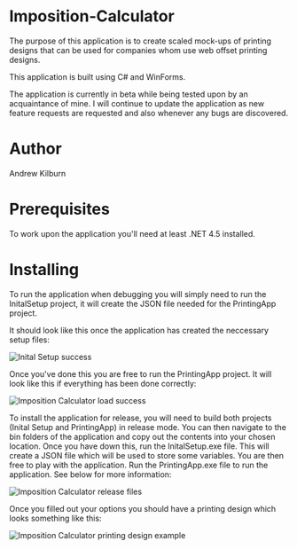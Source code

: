 # Imposition-Calculator
The purpose of this application is to create scaled mock-ups of printing designs that can be used for companies whom use web offset printing designs.

This application is built using C# and WinForms.

The application is currently in beta while being tested upon by an acquaintance of mine. I will continue to update the application as new feature requests are requested and also whenever any bugs are discovered.

# Author
Andrew Kilburn

# Prerequisites
To work upon the application you'll need  at least .NET 4.5 installed.

# Installing

To run the application when debugging you will simply need to run the InitalSetup project, it will create the JSON file needed for the PrintingApp project. 

It should look like this once the application has created the neccessary setup files:

![Inital Setup success](http://i.imgur.com/5Y2B3UO.png)

Once you've done this you are free to run the PrintingApp project. It will look like this if everything has been done correctly:

![Imposition Calculator load success](http://i.imgur.com/0Hd9gxe.png)

To install the application for release, you will need to build both projects (Inital Setup and PrintingApp) in release mode. You can then navigate to the bin folders of the application and copy out the contents into your chosen location. Once you have down this, run the InitalSetup.exe file. This will create a JSON file which will be used to store some variables. You are then free to play with the application. Run the PrintingApp.exe file to run the application. See below for more information:

![Imposition Calculator release files](http://i.imgur.com/bGmN3kI.png)

Once you filled out your options you should have a printing design which looks something like this:

![Imposition Calculator printing design example](http://i.imgur.com/aqc73Cl.png)
